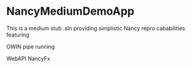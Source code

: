 NancyMediumDemoApp
=======================================
This is a medium stub .sln providing simplistic Nancy repro cababilities featuring

OWIN pipe running

WebAPI
NancyFx
